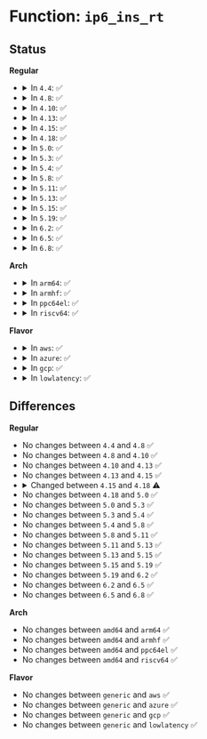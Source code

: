 # Function: <code>ip6_ins_rt</code>

## Status
<b>Regular</b>
<ul>
<li>
<details>
<summary>In <code>4.4</code>: ✅</summary>

```c
int ip6_ins_rt(struct rt6_info *rt);
```

**Collision:** Unique Global

**Inline:** No

**Transformation:** False

**Instances:**

```
In net/ipv6/route.c (ffffffff817d6c20)
Location: net/ipv6/route.c:924
Inline: False
Direct callers:
  - net/ipv6/anycast.c:__ipv6_dev_ac_inc
  - net/ipv6/addrconf.c:__ipv6_ifa_notify
  - net/ipv6/addrconf.c:addrconf_dad_work
  - net/ipv6/addrconf.c:addrconf_notify
  - net/ipv6/route.c:rt6_do_redirect
```
**Symbols:**

```
ffffffff817d6c20-ffffffff817d6c8e: ip6_ins_rt (STB_GLOBAL)
```
</details>
</li>
<li>
<details>
<summary>In <code>4.8</code>: ✅</summary>

```c
int ip6_ins_rt(struct rt6_info *rt);
```

**Collision:** Unique Global

**Inline:** No

**Transformation:** False

**Instances:**

```
In net/ipv6/route.c (ffffffff818452b0)
Location: net/ipv6/route.c:929
Inline: False
Direct callers:
  - net/ipv6/anycast.c:__ipv6_dev_ac_inc
  - net/ipv6/addrconf.c:__ipv6_ifa_notify
  - net/ipv6/addrconf.c:addrconf_dad_work
  - net/ipv6/addrconf.c:addrconf_notify
  - net/ipv6/route.c:rt6_do_redirect
```
**Symbols:**

```
ffffffff818452b0-ffffffff8184531e: ip6_ins_rt (STB_GLOBAL)
```
</details>
</li>
<li>
<details>
<summary>In <code>4.10</code>: ✅</summary>

```c
int ip6_ins_rt(struct rt6_info *rt);
```

**Collision:** Unique Global

**Inline:** No

**Transformation:** False

**Instances:**

```
In net/ipv6/route.c (ffffffff81877020)
Location: net/ipv6/route.c:932
Inline: False
Direct callers:
  - net/ipv6/anycast.c:__ipv6_dev_ac_inc
  - net/ipv6/addrconf.c:__ipv6_ifa_notify
  - net/ipv6/addrconf.c:addrconf_dad_work
  - net/ipv6/addrconf.c:addrconf_notify
  - net/ipv6/route.c:rt6_do_redirect
```
**Symbols:**

```
ffffffff81877020-ffffffff8187708e: ip6_ins_rt (STB_GLOBAL)
```
</details>
</li>
<li>
<details>
<summary>In <code>4.13</code>: ✅</summary>

```c
int ip6_ins_rt(struct rt6_info *rt);
```

**Collision:** Unique Global

**Inline:** No

**Transformation:** False

**Instances:**

```
In net/ipv6/route.c (ffffffff8189c290)
Location: net/ipv6/route.c:952
Inline: False
Direct callers:
  - net/ipv6/anycast.c:__ipv6_dev_ac_inc
  - net/ipv6/addrconf.c:__ipv6_ifa_notify
  - net/ipv6/addrconf.c:addrconf_dad_work
  - net/ipv6/addrconf.c:addrconf_notify
  - net/ipv6/route.c:rt6_do_redirect
```
**Symbols:**

```
ffffffff8189c290-ffffffff8189c330: ip6_ins_rt (STB_GLOBAL)
```
</details>
</li>
<li>
<details>
<summary>In <code>4.15</code>: ✅</summary>

```c
int ip6_ins_rt(struct rt6_info *rt);
```

**Collision:** Unique Global

**Inline:** No

**Transformation:** False

**Instances:**

```
In net/ipv6/route.c (ffffffff8191ef50)
Location: net/ipv6/route.c:1015
Inline: False
Direct callers:
  - net/ipv6/anycast.c:__ipv6_dev_ac_inc
  - net/ipv6/addrconf.c:__ipv6_ifa_notify
  - net/ipv6/addrconf.c:addrconf_dad_work
```
**Symbols:**

```
ffffffff8191ef50-ffffffff8191eff0: ip6_ins_rt (STB_GLOBAL)
```
</details>
</li>
<li>
<details>
<summary>In <code>4.18</code>: ✅</summary>

```c
int ip6_ins_rt(struct net *net, struct fib6_info *rt);
```

**Collision:** Unique Global

**Inline:** No

**Transformation:** False

**Instances:**

```
In net/ipv6/route.c (ffffffff81975720)
Location: net/ipv6/route.c:1162
Inline: False
Direct callers:
  - net/ipv6/anycast.c:__ipv6_dev_ac_inc
  - net/ipv6/addrconf.c:__ipv6_ifa_notify
  - net/ipv6/addrconf.c:addrconf_dad_work
```
**Symbols:**

```
ffffffff81975720-ffffffff81975777: ip6_ins_rt (STB_GLOBAL)
```
</details>
</li>
<li>
<details>
<summary>In <code>5.0</code>: ✅</summary>

```c
int ip6_ins_rt(struct net *net, struct fib6_info *rt);
```

**Collision:** Unique Global

**Inline:** No

**Transformation:** False

**Instances:**

```
In net/ipv6/route.c (ffffffff819ab370)
Location: net/ipv6/route.c:1165
Inline: False
Direct callers:
  - net/ipv6/anycast.c:__ipv6_dev_ac_inc
  - net/ipv6/addrconf.c:__ipv6_ifa_notify
  - net/ipv6/addrconf.c:addrconf_dad_work
```
**Symbols:**

```
ffffffff819ab370-ffffffff819ab3c7: ip6_ins_rt (STB_GLOBAL)
```
</details>
</li>
<li>
<details>
<summary>In <code>5.3</code>: ✅</summary>

```c
int ip6_ins_rt(struct net *net, struct fib6_info *rt);
```

**Collision:** Unique Global

**Inline:** No

**Transformation:** False

**Instances:**

```
In net/ipv6/route.c (ffffffff81a18d00)
Location: net/ipv6/route.c:1315
Inline: False
Direct callers:
  - net/ipv6/anycast.c:__ipv6_dev_ac_inc
  - net/ipv6/addrconf.c:__ipv6_ifa_notify
  - net/ipv6/addrconf.c:addrconf_dad_work
```
**Symbols:**

```
ffffffff81a18d00-ffffffff81a18d57: ip6_ins_rt (STB_GLOBAL)
```
</details>
</li>
<li>
<details>
<summary>In <code>5.4</code>: ✅</summary>

```c
int ip6_ins_rt(struct net *net, struct fib6_info *rt);
```

**Collision:** Unique Global

**Inline:** No

**Transformation:** False

**Instances:**

```
In net/ipv6/route.c (ffffffff81a4f960)
Location: net/ipv6/route.c:1321
Inline: False
Direct callers:
  - net/ipv6/anycast.c:__ipv6_dev_ac_inc
  - net/ipv6/addrconf.c:__ipv6_ifa_notify
  - net/ipv6/addrconf.c:addrconf_dad_work
```
**Symbols:**

```
ffffffff81a4f960-ffffffff81a4f9b7: ip6_ins_rt (STB_GLOBAL)
```
</details>
</li>
<li>
<details>
<summary>In <code>5.8</code>: ✅</summary>

```c
int ip6_ins_rt(struct net *net, struct fib6_info *rt);
```

**Collision:** Unique Global

**Inline:** No

**Transformation:** False

**Instances:**

```
In net/ipv6/route.c (ffffffff81b470a0)
Location: net/ipv6/route.c:1322
Inline: False
Direct callers:
  - net/ipv6/anycast.c:__ipv6_dev_ac_inc
  - net/ipv6/addrconf.c:addrconf_dad_begin
```
**Symbols:**

```
ffffffff81b470a0-ffffffff81b47126: ip6_ins_rt (STB_GLOBAL)
```
</details>
</li>
<li>
<details>
<summary>In <code>5.11</code>: ✅</summary>

```c
int ip6_ins_rt(struct net *net, struct fib6_info *rt);
```

**Collision:** Unique Global

**Inline:** No

**Transformation:** False

**Instances:**

```
In net/ipv6/route.c (ffffffff81b55ca0)
Location: net/ipv6/route.c:1305
Inline: False
Direct callers:
  - net/ipv6/anycast.c:__ipv6_dev_ac_inc
  - net/ipv6/addrconf.c:addrconf_dad_begin
```
**Symbols:**

```
ffffffff81b55ca0-ffffffff81b55d26: ip6_ins_rt (STB_GLOBAL)
```
</details>
</li>
<li>
<details>
<summary>In <code>5.13</code>: ✅</summary>

```c
int ip6_ins_rt(struct net *net, struct fib6_info *rt);
```

**Collision:** Unique Global

**Inline:** No

**Transformation:** False

**Instances:**

```
In net/ipv6/route.c (ffffffff81b438c0)
Location: net/ipv6/route.c:1308
Inline: False
Direct callers:
  - net/ipv6/anycast.c:__ipv6_dev_ac_inc
  - net/ipv6/addrconf.c:__ipv6_ifa_notify
  - net/ipv6/addrconf.c:addrconf_dad_begin
```
**Symbols:**

```
ffffffff81b438c0-ffffffff81b43946: ip6_ins_rt (STB_GLOBAL)
```
</details>
</li>
<li>
<details>
<summary>In <code>5.15</code>: ✅</summary>

```c
int ip6_ins_rt(struct net *net, struct fib6_info *rt);
```

**Collision:** Unique Global

**Inline:** No

**Transformation:** False

**Instances:**

```
In net/ipv6/route.c (ffffffff81c0a440)
Location: net/ipv6/route.c:1308
Inline: False
Direct callers:
  - net/ipv6/anycast.c:__ipv6_dev_ac_inc
  - net/ipv6/addrconf.c:__ipv6_ifa_notify
  - net/ipv6/addrconf.c:addrconf_dad_begin
```
**Symbols:**

```
ffffffff81c0a440-ffffffff81c0a4c6: ip6_ins_rt (STB_GLOBAL)
```
</details>
</li>
<li>
<details>
<summary>In <code>5.19</code>: ✅</summary>

```c
int ip6_ins_rt(struct net *net, struct fib6_info *rt);
```

**Collision:** Unique Global

**Inline:** No

**Transformation:** False

**Instances:**

```
In net/ipv6/route.c (ffffffff81da5140)
Location: net/ipv6/route.c:1308
Inline: False
Direct callers:
  - net/ipv6/anycast.c:__ipv6_dev_ac_inc
  - net/ipv6/addrconf.c:__ipv6_ifa_notify
  - net/ipv6/addrconf.c:addrconf_dad_work
```
**Symbols:**

```
ffffffff81da5140-ffffffff81da51d0: ip6_ins_rt (STB_GLOBAL)
```
</details>
</li>
<li>
<details>
<summary>In <code>6.2</code>: ✅</summary>

```c
int ip6_ins_rt(struct net *net, struct fib6_info *rt);
```

**Collision:** Unique Global

**Inline:** No

**Transformation:** False

**Instances:**

```
In net/ipv6/route.c (ffffffff81f74640)
Location: net/ipv6/route.c:1308
Inline: False
Direct callers:
  - net/ipv6/anycast.c:__ipv6_dev_ac_inc
  - net/ipv6/addrconf.c:__ipv6_ifa_notify
  - net/ipv6/addrconf.c:addrconf_dad_work
```
**Symbols:**

```
ffffffff81f74640-ffffffff81f746d0: ip6_ins_rt (STB_GLOBAL)
```
</details>
</li>
<li>
<details>
<summary>In <code>6.5</code>: ✅</summary>

```c
int ip6_ins_rt(struct net *net, struct fib6_info *rt);
```

**Collision:** Unique Global

**Inline:** No

**Transformation:** False

**Instances:**

```
In net/ipv6/route.c (ffffffff81fd46e0)
Location: net/ipv6/route.c:1307
Inline: False
Direct callers:
  - net/ipv6/anycast.c:__ipv6_dev_ac_inc
  - net/ipv6/addrconf.c:__ipv6_ifa_notify
  - net/ipv6/addrconf.c:addrconf_dad_work
```
**Symbols:**

```
ffffffff81fd46e0-ffffffff81fd4770: ip6_ins_rt (STB_GLOBAL)
```
</details>
</li>
<li>
<details>
<summary>In <code>6.8</code>: ✅</summary>

```c
int ip6_ins_rt(struct net *net, struct fib6_info *rt);
```

**Collision:** Unique Global

**Inline:** No

**Transformation:** False

**Instances:**

```
In net/ipv6/route.c (ffffffff820a1ff0)
Location: net/ipv6/route.c:1309
Inline: False
Direct callers:
  - net/ipv6/anycast.c:__ipv6_dev_ac_inc
  - net/ipv6/addrconf.c:__ipv6_ifa_notify
  - net/ipv6/addrconf.c:addrconf_dad_work
```
**Symbols:**

```
ffffffff820a1ff0-ffffffff820a2080: ip6_ins_rt (STB_GLOBAL)
```
</details>
</li>
</ul>
<b>Arch</b>
<ul>
<li>
<details>
<summary>In <code>arm64</code>: ✅</summary>

```c
int ip6_ins_rt(struct net *net, struct fib6_info *rt);
```

**Collision:** Unique Global

**Inline:** No

**Transformation:** False

**Instances:**

```
In net/ipv6/route.c (ffff800010d13868)
Location: net/ipv6/route.c:1321
Inline: False
Direct callers:
  - net/ipv6/anycast.c:__ipv6_dev_ac_inc
  - net/ipv6/addrconf.c:__ipv6_ifa_notify
  - net/ipv6/addrconf.c:addrconf_dad_work
```
**Symbols:**

```
ffff800010d13868-ffff800010d138d4: ip6_ins_rt (STB_GLOBAL)
```
</details>
</li>
<li>
<details>
<summary>In <code>armhf</code>: ✅</summary>

```c
int ip6_ins_rt(struct net *net, struct fib6_info *rt);
```

**Collision:** Unique Global

**Inline:** No

**Transformation:** False

**Instances:**

```
In net/ipv6/route.c (c0e19400)
Location: net/ipv6/route.c:1321
Inline: False
Direct callers:
  - net/ipv6/anycast.c:__ipv6_dev_ac_inc
  - net/ipv6/addrconf.c:__ipv6_ifa_notify
  - net/ipv6/addrconf.c:addrconf_dad_work
```
**Symbols:**

```
c0e19400-c0e19478: ip6_ins_rt (STB_GLOBAL)
```
</details>
</li>
<li>
<details>
<summary>In <code>ppc64el</code>: ✅</summary>

```c
int ip6_ins_rt(struct net *net, struct fib6_info *rt);
```

**Collision:** Unique Global

**Inline:** No

**Transformation:** False

**Instances:**

```
In net/ipv6/route.c (c000000000e40190)
Location: net/ipv6/route.c:1321
Inline: False
Direct callers:
  - net/ipv6/anycast.c:__ipv6_dev_ac_inc
  - net/ipv6/addrconf.c:__ipv6_ifa_notify
  - net/ipv6/addrconf.c:addrconf_dad_work
```
**Symbols:**

```
c000000000e40190-c000000000e4020c: ip6_ins_rt (STB_GLOBAL)
```
</details>
</li>
<li>
<details>
<summary>In <code>riscv64</code>: ✅</summary>

```c
int ip6_ins_rt(struct net *net, struct fib6_info *rt);
```

**Collision:** Unique Global

**Inline:** No

**Transformation:** False

**Instances:**

```
In net/ipv6/route.c (ffffffe0008593a2)
Location: net/ipv6/route.c:1321
Inline: False
Direct callers:
  - net/ipv6/anycast.c:__ipv6_dev_ac_inc
  - net/ipv6/addrconf.c:__ipv6_ifa_notify
  - net/ipv6/addrconf.c:addrconf_dad_work
```
**Symbols:**

```
ffffffe0008593a2-ffffffe0008593e4: ip6_ins_rt (STB_GLOBAL)
```
</details>
</li>
</ul>
<b>Flavor</b>
<ul>
<li>
<details>
<summary>In <code>aws</code>: ✅</summary>

```c
int ip6_ins_rt(struct net *net, struct fib6_info *rt);
```

**Collision:** Unique Global

**Inline:** No

**Transformation:** False

**Instances:**

```
In net/ipv6/route.c (ffffffff819eeff0)
Location: net/ipv6/route.c:1321
Inline: False
Direct callers:
  - net/ipv6/anycast.c:__ipv6_dev_ac_inc
  - net/ipv6/addrconf.c:__ipv6_ifa_notify
  - net/ipv6/addrconf.c:addrconf_dad_work
```
**Symbols:**

```
ffffffff819eeff0-ffffffff819ef047: ip6_ins_rt (STB_GLOBAL)
```
</details>
</li>
<li>
<details>
<summary>In <code>azure</code>: ✅</summary>

```c
int ip6_ins_rt(struct net *net, struct fib6_info *rt);
```

**Collision:** Unique Global

**Inline:** No

**Transformation:** False

**Instances:**

```
In net/ipv6/route.c (ffffffff819abdb0)
Location: net/ipv6/route.c:1321
Inline: False
Direct callers:
  - net/ipv6/anycast.c:__ipv6_dev_ac_inc
  - net/ipv6/addrconf.c:__ipv6_ifa_notify
  - net/ipv6/addrconf.c:addrconf_dad_work
```
**Symbols:**

```
ffffffff819abdb0-ffffffff819abe07: ip6_ins_rt (STB_GLOBAL)
```
</details>
</li>
<li>
<details>
<summary>In <code>gcp</code>: ✅</summary>

```c
int ip6_ins_rt(struct net *net, struct fib6_info *rt);
```

**Collision:** Unique Global

**Inline:** No

**Transformation:** False

**Instances:**

```
In net/ipv6/route.c (ffffffff81a59a70)
Location: net/ipv6/route.c:1321
Inline: False
Direct callers:
  - net/ipv6/anycast.c:__ipv6_dev_ac_inc
  - net/ipv6/addrconf.c:__ipv6_ifa_notify
  - net/ipv6/addrconf.c:addrconf_dad_work
```
**Symbols:**

```
ffffffff81a59a70-ffffffff81a59ac7: ip6_ins_rt (STB_GLOBAL)
```
</details>
</li>
<li>
<details>
<summary>In <code>lowlatency</code>: ✅</summary>

```c
int ip6_ins_rt(struct net *net, struct fib6_info *rt);
```

**Collision:** Unique Global

**Inline:** No

**Transformation:** False

**Instances:**

```
In net/ipv6/route.c (ffffffff81a65cb0)
Location: net/ipv6/route.c:1321
Inline: False
Direct callers:
  - net/ipv6/anycast.c:__ipv6_dev_ac_inc
  - net/ipv6/addrconf.c:__ipv6_ifa_notify
  - net/ipv6/addrconf.c:addrconf_dad_work
```
**Symbols:**

```
ffffffff81a65cb0-ffffffff81a65d07: ip6_ins_rt (STB_GLOBAL)
```
</details>
</li>
</ul>

## Differences
<b>Regular</b>
<ul>
<li>
No changes between <code>4.4</code> and <code>4.8</code> ✅
</li>
<li>
No changes between <code>4.8</code> and <code>4.10</code> ✅
</li>
<li>
No changes between <code>4.10</code> and <code>4.13</code> ✅
</li>
<li>
No changes between <code>4.13</code> and <code>4.15</code> ✅
</li>
<li>
<details>
<summary>Changed between <code>4.15</code> and <code>4.18</code> ⚠️</summary>
<ul>
<li>
<b>Param added. </b>
<code>struct net *net</code>
</li>
<li>
<b>Param reordered. </b>
<code>rt</code> ➡️ <code>net, rt</code>
</li>
<li>
<b>Param type changed. </b>
<code>struct rt6_info *rt</code> ➡️ <code>struct fib6_info *rt</code>
</li>
</ul>
</details>
</li>
<li>
No changes between <code>4.18</code> and <code>5.0</code> ✅
</li>
<li>
No changes between <code>5.0</code> and <code>5.3</code> ✅
</li>
<li>
No changes between <code>5.3</code> and <code>5.4</code> ✅
</li>
<li>
No changes between <code>5.4</code> and <code>5.8</code> ✅
</li>
<li>
No changes between <code>5.8</code> and <code>5.11</code> ✅
</li>
<li>
No changes between <code>5.11</code> and <code>5.13</code> ✅
</li>
<li>
No changes between <code>5.13</code> and <code>5.15</code> ✅
</li>
<li>
No changes between <code>5.15</code> and <code>5.19</code> ✅
</li>
<li>
No changes between <code>5.19</code> and <code>6.2</code> ✅
</li>
<li>
No changes between <code>6.2</code> and <code>6.5</code> ✅
</li>
<li>
No changes between <code>6.5</code> and <code>6.8</code> ✅
</li>
</ul>
<b>Arch</b>
<ul>
<li>
No changes between <code>amd64</code> and <code>arm64</code> ✅
</li>
<li>
No changes between <code>amd64</code> and <code>armhf</code> ✅
</li>
<li>
No changes between <code>amd64</code> and <code>ppc64el</code> ✅
</li>
<li>
No changes between <code>amd64</code> and <code>riscv64</code> ✅
</li>
</ul>
<b>Flavor</b>
<ul>
<li>
No changes between <code>generic</code> and <code>aws</code> ✅
</li>
<li>
No changes between <code>generic</code> and <code>azure</code> ✅
</li>
<li>
No changes between <code>generic</code> and <code>gcp</code> ✅
</li>
<li>
No changes between <code>generic</code> and <code>lowlatency</code> ✅
</li>
</ul>
